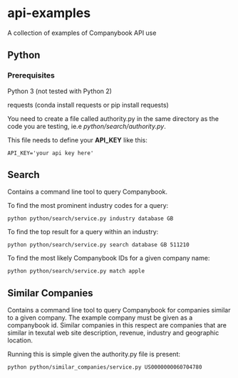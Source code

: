 # api-examples
A collection of examples of Companybook API use

## Python
### Prerequisites
Python 3 (not tested with Python 2)

requests (conda install requests or pip install requests)

You need to create a file called authority.py in the same directory as the code you are testing, ie.e *python/search/authority.py*.

This file needs to define your **API_KEY** like this:

```
API_KEY='your api key here'
```

## Search
Contains a command line tool to query Companybook. 

To find the most prominent industry codes for a query:
```
python python/search/service.py industry database GB
```

To find the top result for a query within an industry:
```
python python/search/service.py search database GB 511210
```

To find the most likely Companybook IDs for a given company name:
```
python python/search/service.py match apple
```

## Similar Companies
Contains a command line tool to query Companybook for companies similar to a given company.
The example company must be given as a companybook id.
Similar companies in this respect are companies that are similar in texutal web site description,
revenue, industry and geographic location.

Running this is simple given the authority.py file is present:
```
python python/similar_companies/service.py US0000000060704780
```